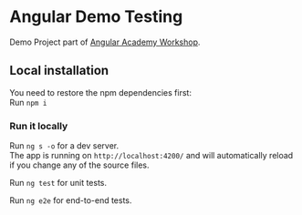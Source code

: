 # Angular Demo Testing

Demo Project part of <a href="https://angular.ac" target="_blank">Angular Academy Workshop</a>.


## Local installation

You need to restore the npm dependencies first:  
Run `npm i`

### Run it locally

Run `ng s -o` for a dev server.  
The app is running on `http://localhost:4200/` and will automatically reload if you change any of the source files.


Run `ng test` for unit tests.

Run `ng e2e` for end-to-end tests.  